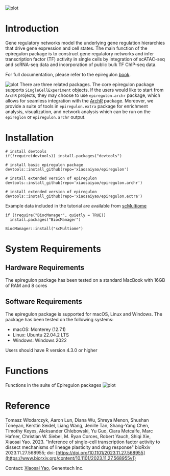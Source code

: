 ![plot](inst/epiregulon_logo.png)<br>
  
# Introduction
  
Gene regulatory networks model the underlying gene regulation hierarchies that drive gene expression and cell states. The main function of the epiregulon package is to construct gene regulatory networks and infer transcription factor (TF) activity in single cells by integration of scATAC-seq and scRNA-seq data and incorporation of public bulk TF ChIP-seq data.

For full documentation, please refer to the epiregulon [book](https://xiaosaiyao.github.io/epiregulon.book/).

![plot](inst/epiregulon_schematics.svg) 
There are three related packages. The core epiregulon package supports `SingleCellExperiment` objects. If the users would like to start from `ArchR` projects, they may choose to use `epiregulon.archr` package, which allows for seamless integration with the [ArchR](https://www.archrproject.com/) package. Moreover, we provide a suite of tools in `epiregulon.extra` package for enrichment analysis, visualization, and network analysis which can be run on the `epireglon` or `epiregulon.archr` output.

# Installation

```
# install devtools
if(!require(devtools)) install.packages("devtools")

# install basic epiregulon package
devtools::install_github(repo='xiaosaiyao/epiregulon')

# install extended version of epiregulon
devtools::install_github(repo='xiaosaiyao/epiregulon.archr')

# install extended version of epiregulon
devtools::install_github(repo='xiaosaiyao/epiregulon.extra')
```
Example data included in the tutorial are available from [scMultiome](https://bioconductor.org/packages/release/data/experiment/html/scMultiome.html) 

```
if (!require("BiocManager", quietly = TRUE))
  install.packages("BiocManager")

BiocManager::install("scMultiome")
```

# System Requirements

## Hardware Requirements

The epiregulon package has been tested on a standard MacBook with 16GB of RAM and 8 cores

## Software Requirements

The epiregulon package is supported for macOS, Linux and Windows. The package has been tested on the following systems:
  
- macOS: Monterey (12.7.1)
- Linux: Ubuntu 22.04.2 LTS
- Windows: Windows 2022

Users should have R version 4.3.0 or higher

# Functions
Functions in the suite of Epiregulon packages
![plot](inst/epiregulon_functions.png)

# Reference
Tomasz Włodarczyk, Aaron Lun, Diana Wu, Shreya Menon, Shushan Toneyan, Kerstin Seidel, Liang Wang, 
Jenille Tan, Shang-Yang Chen, Timothy Keyes, Aleksander Chlebowski, Yu Guo, Ciara Metcalfe, Marc Hafner, 
Christian W. Siebel, M. Ryan Corces, Robert Yauch, Shiqi Xie, Xiaosai Yao. 2023. "Inference of single-cell transcription factor activity to dissect mechanisms of lineage plasticity and drug response" bioRxiv 2023.11.27.568955; doi: [https://doi.org/10.1101/2023.11.27.568955](https://www.biorxiv.org/content/10.1101/2023.11.27.568955v1)

Contact: [Xiaosai Yao](mailto:yao.xiaosai@gene.com), Genentech Inc.
